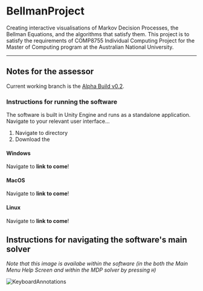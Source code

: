 # BellmanProject
Creating interactive visualisations of Markov Decision Processes, the Bellman Equations, and the algorithms that satisfy them. This project is to satisfy the requirements
of COMP8755 Individual Computing Project for the Master of Computing program at the Australian National University.

---
## Notes for the assessor

Current working branch is the [Alpha Build v0.2](https://github.com/crh82/BellmanProject/tree/AlphaBuildv02).

### Instructions for running the software
The software is built in Unity Engine and runs as a standalone application. Navigate to your relevant user interface...
1. Navigate to directory
2. Download the 

#### Windows
Navigate to **link to come**!

#### MacOS
Navigate to **link to come**!

#### Linux
Navigate to **link to come**!


## Instructions for navigating the software's main solver
*Note that this image is availabe within the software (in the both the Main Menu Help Screen and within the MDP solver by pressing `H`)*

![KeyboardAnnotations](https://user-images.githubusercontent.com/103348212/197325505-adecfe79-1b6e-4fe7-a5f3-5d9cc6b5b9ad.png)
